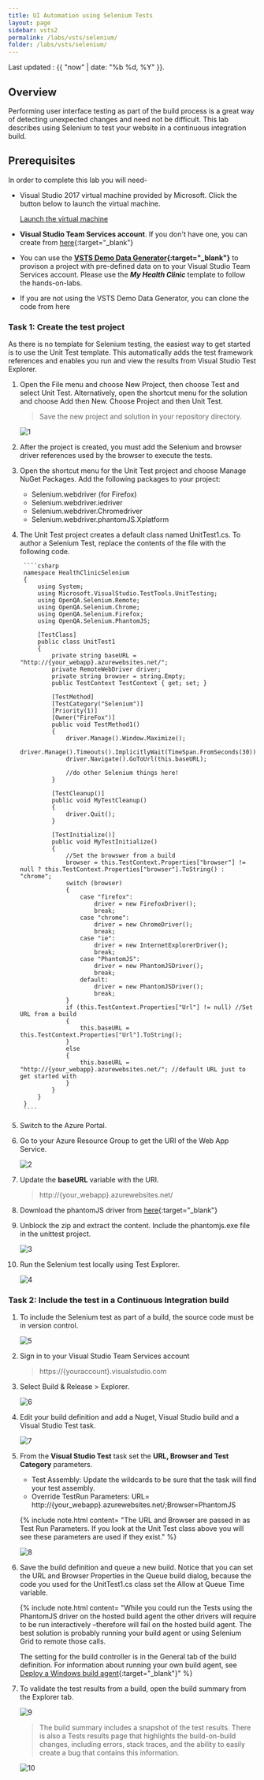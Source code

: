 ```yaml
---
title: UI Automation using Selenium Tests
layout: page
sidebar: vsts2
permalink: /labs/vsts/selenium/
folder: /labs/vsts/selenium/
---
```


Last updated : {{ "now" | date: "%b %d, %Y" }}.

## Overview

Performing user interface testing as part of the build process is a great way of detecting unexpected changes and need not be difficult. This lab describes using Selenium to test your website in a continuous integration build.

## Prerequisites

In order to complete this lab you will need-

- Visual Studio 2017 virtual machine provided by Microsoft. Click the button below to launch the virtual machine.

  <a href="" class="launch-hol" role="button" target="_blank"><span class="lab-details">Launch the virtual machine</span></a>

- **Visual Studio Team Services account**. If you don't have one, you can create from [here](https://www.visualstudio.com/team-services){:target="_blank"}

- You can use the **[VSTS Demo Data Generator](http://vstsdemogenerator.azurewebsites.net){:target="_blank"}** to provison a project with pre-defined data on to your Visual Studio Team Services account. Please use the ***My Health Clinic*** template to follow the hands-on-labs.

- If you are not using the VSTS Demo Data Generator, you can clone the code from here

### Task 1: Create the test project

As there is no template for Selenium testing, the easiest way to get started is to use the Unit Test template. This automatically adds the test framework references and enables you run and view the results from Visual Studio Test Explorer.

1. Open the File menu and choose New Project, then choose Test and select Unit Test. Alternatively, open the shortcut menu for the solution and choose Add then New. Choose Project and then Unit Test.

    > Save the new project and solution in your repository directory.

    ![1](images/1.png)

1. After the project is created, you must add the Selenium and browser driver references used by the browser to execute the tests.

1. Open the shortcut menu for the Unit Test project and choose Manage NuGet Packages. Add the following packages to your project:

    - Selenium.webdriver (for Firefox)
    - Selenium.webdriver.iedriver
    - Selenium.webdriver.Chromedriver
    - Selenium.webdriver.phantomJS.Xplatform

1. The Unit Test project creates a default class named UnitTest1.cs. To author a Selenium Test, replace the contents of the file with the following code.

        ````csharp
        namespace HealthClinicSelenium
        {
            using System;
            using Microsoft.VisualStudio.TestTools.UnitTesting;
            using OpenQA.Selenium.Remote;
            using OpenQA.Selenium.Chrome;
            using OpenQA.Selenium.Firefox;
            using OpenQA.Selenium.PhantomJS;

            [TestClass]
            public class UnitTest1
            {
                private string baseURL = "http://{your_webapp}.azurewebsites.net/";
                private RemoteWebDriver driver;
                private string browser = string.Empty;
                public TestContext TestContext { get; set; }

                [TestMethod]
                [TestCategory("Selenium")]
                [Priority(1)]
                [Owner("FireFox")]
                public void TestMethod1()
                {
                    driver.Manage().Window.Maximize();
                    driver.Manage().Timeouts().ImplicitlyWait(TimeSpan.FromSeconds(30));
                    driver.Navigate().GoToUrl(this.baseURL);

                    //do other Selenium things here!
                }

                [TestCleanup()]
                public void MyTestCleanup()
                {
                    driver.Quit();
                }

                [TestInitialize()]
                public void MyTestInitialize()
                {
                    //Set the browswer from a build
                    browser = this.TestContext.Properties["browser"] != null ? this.TestContext.Properties["browser"].ToString() : "chrome";
                    switch (browser)
                    {
                        case "firefox":
                            driver = new FirefoxDriver();
                            break;
                        case "chrome":
                            driver = new ChromeDriver();
                            break;
                        case "ie":
                            driver = new InternetExplorerDriver();
                            break;
                        case "PhantomJS":
                            driver = new PhantomJSDriver();
                            break;
                        default:
                            driver = new PhantomJSDriver();
                            break;
                    }
                    if (this.TestContext.Properties["Url"] != null) //Set URL from a build
                    {
                        this.baseURL = this.TestContext.Properties["Url"].ToString();
                    }
                    else
                    {
                        this.baseURL = "http://{your_webapp}.azurewebsites.net/"; //default URL just to get started with
                    }
                }
            }
        }
        ````

1. Switch to the Azure Portal.

1. Go to your Azure Resource Group to get the URI of the Web App Service.

    ![2](images/2.png)

1. Update the **baseURL** variable with the URI.

    > http://{your_webapp}.azurewebsites.net/

1. Download the phantomJS driver from [here](http://phantomjs.org/download.html){:target="_blank"}

1. Unblock the zip and extract the content. Include the phantomjs.exe file in the unittest project.

    ![3](images/3.png)

1. Run the Selenium test locally using Test Explorer.

    ![4](images/4.png)

### Task 2: Include the test in a Continuous Integration build

1. To include the Selenium test as part of a build, the source code must be in version control.

    ![5](images/5.png)

1. Sign in to your Visual Studio Team Services account

   >https://{youraccount}.visualstudio.com 

1. Select Build & Release > Explorer.

    ![6](images/6.png)

1. Edit your build definition and add a Nuget, Visual Studio build and a Visual Studio Test task.

    ![7](images/7.png)

1. From the **Visual Studio Test** task set the **URL, Browser and Test Category** parameters.

    - Test Assembly: Update the wildcards to be sure that the task will find your test assembly.
    - Override TestRun Parameters:  URL= http://{your_webapp}.azurewebsites.net/;Browser=PhantomJS

    {% include note.html content= "The URL and Browser are passed in as Test Run Parameters.  If you look at the Unit Test class above you will see these parameters are used if they exist." %}

   ![8](images/8.png)

1. Save the build definition and queue a new build. Notice that you can set the URL and Browser Properties in the Queue build dialog, because the code you used for the UnitTest1.cs class set the Allow at Queue Time variable.

    {% include note.html content= "While you could run the Tests using the PhantomJS driver on the hosted build agent the other drivers will require to be run interactively –therefore will fail on the hosted build agent. The best solution is probably running your build agent or using Selenium Grid to remote those calls.<br/>

    The setting for the build controller is in the General tab of the build definition. For information about running your own build agent, see [Deploy a Windows build agent](https://www.visualstudio.com/en-us/docs/build/admin/agents/v2-windows){:target=\"_blank\"}" %}

1. To validate the test results from a build, open the build summary from the Explorer tab.

    ![9](images/9.png)

    > The build summary includes a snapshot of the test results. There is also a Tests results page that highlights the build-on-build changes, including errors, stack traces, and the ability to easily create a bug that contains this information.

    ![10](images/10.png)